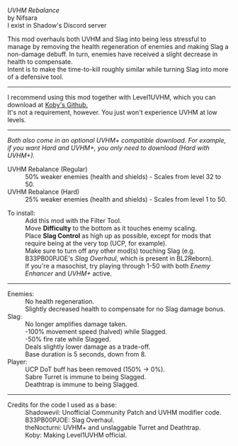 *UVHM Rebalance*</br> by Nifsara</br>I exist in Shadow's Discord server</br>

This mod overhauls both UVHM and Slag into being less stressful to manage by removing the health regeneration of enemies and making Slag a non-damage debuff. In turn, enemies have received a slight decrease in health to compensate.</br> Intent is to make the time-to-kill roughly similar while turning Slag into more of a defensive tool.

***

I recommend using this mod together with Level1UVHM, which you can download at [Koby's Github.](https://github.com/BLCM/BLCMods/tree/master/Borderlands%202%20mods/Koby/Level%201%20UVHM)</br>
It's not a requirement, however. You just won't experience UVHM at low levels.

***

*Both also come in an optional UVHM+ compatible download. For example, if you want Hard and UVHM+, you only need to download (Hard with UVHM+).*
<dl><dt>UVHM Rebalance (Regular)</dt>
<dd>50% weaker enemies (health and shields) - Scales from level 32 to 50.</dd>
<dt>UVHM Rebalance (Hard)</dt>
<dd>25% weaker enemies (health and shields) - Scales from level 1 to 50.</dd></dl>
 

<dl><dt>To install:</dt>
<dd>Add this mod with the Filter Tool.</dd>
<dd>Move <b>Difficulty</b> to the bottom as it touches enemy scaling.
<dd>Place <b>Slag Control</b> as high up as possible, except for mods that require being at the very top (UCP, for example).</br>
Make sure to turn off any other mod(s) touching Slag (e.g. B33PB00PJOE's <em>Slag Overhaul</em>, which is present in BL2Reborn).
<dd>If you're a masochist, try playing through 1-50 with both <em>Enemy Enhancer</em> and <em>UVHM+</em> active.</dd></dl>

***

<dl><dt>Enemies:</dt>
<dd>No health regeneration.</br>
Slightly decreased health to compensate for no Slag damage bonus.</br></dd>
<dt>Slag:</dt>
<dd>No longer amplifies damage taken.</br>
-100% movement speed (halved) while Slagged.</br>
-50% fire rate while Slagged.</br>
Deals slightly lower damage as a trade-off.</br>
Base duration is 5 seconds, down from 8.</dd></dt>
<dt>Player:</dt>
<dd>UCP DoT buff has been removed (150% -> 0%).</br>
Sabre Turret is immune to being Slagged.</br>
Deathtrap is immune to being Slagged.</dd></dl>

***

<dl><dt>Credits for the code I used as a base:</dt>
<dd>Shadowevil: Unofficial Community Patch and UVHM modifier code.<br/>
B33PB00PJOE: Slag Overhaul.<br/>
theNocturni: UVHM+ and unslaggable Turret and Deathtrap.</br>
Koby: Making Level1UVHM official.</dd></dl>
